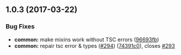 <a name="1.0.3"></a>
## 1.0.3 (2017-03-22)


### Bug Fixes

* **common:** make mixins work without TSC errors ([96693fb](https://github.com/wc-catalogue/blaze-elements/commit/96693fb))
* **common:** repair tsc error & types ([#294](https://github.com/wc-catalogue/blaze-elements/issues/294)) ([74391c0](https://github.com/wc-catalogue/blaze-elements/commit/74391c0)), closes [#293](https://github.com/wc-catalogue/blaze-elements/issues/293)



